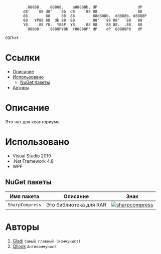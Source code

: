              .88888.   .88888.    a88888b. dP                  dP   
            d8'   `88 d8'   `8b  d8'   `88 88                  88   
            88        88     88  88        88d888b. .d8888b. d8888P 
            88   YP88 88  db 88  88        88'  `88 88'  `88   88   
            Y8.   .88 Y8.  Y88P  Y8.   .88 88    88 88.  .88   88   
             `88888'   `8888PY8b  Y88888P' dP    dP `88888P8   dP

`GQChat`

# Ссылки

* [Описание](https://github.com/damiralmaev/BuildServer#addictions)
* [Использовано](https://github.com/damiralmaev/BuildServer#addictions)
    * [NuGet пакеты](https://github.com/damiralmaev/BuildServer#addictions)
* [Авторы](https://github.com/damiralmaev/BuildServer#addictions)

# Описание

Это чат для кванториума

# Использовано

* Visual Studio 2019
* .Net Framework 4.8
* WPF

## NuGet пакеты

| Имя пакета                        | Описание	    			     | Знак  |
|-----------------------------------|--------------------------------|-------|
| `SharpCompress`           | Это библиотека для RAR| [![sharpcompress](https://img.shields.io/nuget/vpre/sharpcompress.svg)](https://www.nuget.org/packages/sharpcompress) |

# Авторы

1. [Gladi](https://github.com/damiralmaev) `Самый главный (коммунист)`
2. [Qliook]() `Антикоммунист`